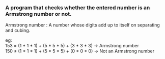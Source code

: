 ### A program that checks whether the entered number is an Armstrong number or not.  
  
Armstrong number : A number whose digits add up to itself on separating and cubing.

eg:  
153 = (1 * 1 * 1) + (5 * 5 * 5) + (3 * 3 * 3) -> Armstrong number  
150 ≠ (1 * 1 * 1) + (5 * 5 * 5) + (0 * 0 * 0) -> Not an Armstrong number

